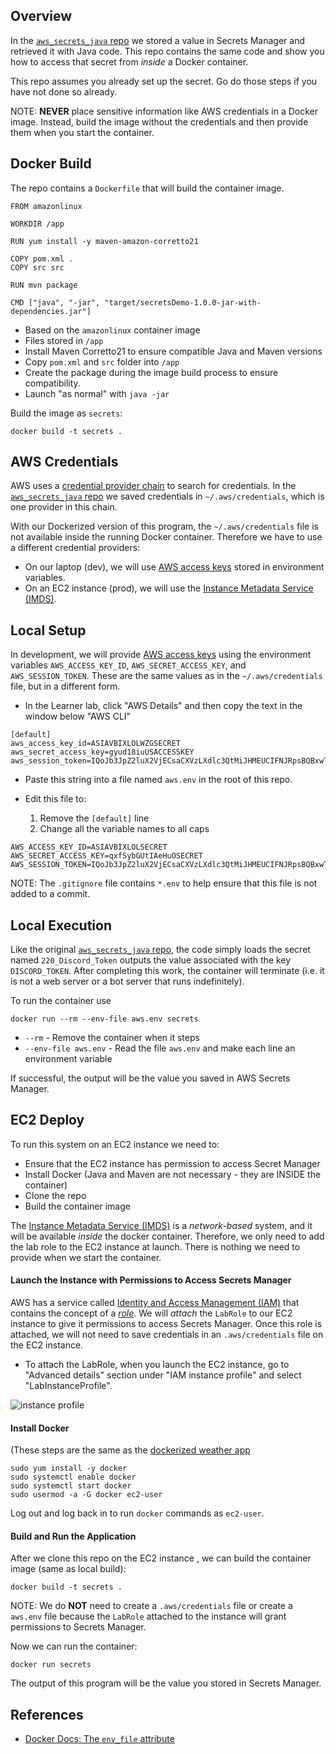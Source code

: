
## Overview

In the [`aws_secrets_java` repo](https://github.com/cs220s25/aws_secrets_java) we stored a value in Secrets Manager and retrieved it with Java code.  This repo contains the same code and show you how to access that secret from *inside* a Docker container.

This repo assumes you already set up the secret.  Go do those steps if you have not done so already.

NOTE:  **NEVER** place sensitive information like AWS credentials in a Docker image.  Instead, build the image without the credentials and then provide them when you start the container.

## Docker Build

The repo contains a `Dockerfile` that will build the container image.

```
FROM amazonlinux

WORKDIR /app

RUN yum install -y maven-amazon-corretto21

COPY pom.xml .
COPY src src

RUN mvn package

CMD ["java", "-jar", "target/secretsDemo-1.0.0-jar-with-dependencies.jar"]
```

* Based on the `amazonlinux` container image
* Files stored in `/app`
* Install Maven Corretto21 to ensure compatible Java and Maven versions
* Copy `pom.xml` and `src` folder into `/app`
* Create the package during the image build process to ensure compatibility.
* Launch "as normal" with `java -jar`


Build the image as `secrets`:

```
docker build -t secrets .
```



## AWS Credentials

AWS uses a [credential provider chain](https://docs.aws.amazon.com/sdkref/latest/guide/standardized-credentials.html#credentialProviderChain) to search for credentials.  In the [`aws_secrets_java` repo](https://github.com/cs220s25/aws_secrets_java) we saved credentials in `~/.aws/credentials`, which is one provider in this chain.

With our Dockerized version of this program, the `~/.aws/credentials` file is not available inside the running Docker container.  Therefore we have to use a different credential providers:

* On our laptop (dev), we will use [AWS access keys](https://docs.aws.amazon.com/sdkref/latest/guide/feature-static-credentials.html) stored in environment variables.
* On an EC2 instance (prod), we will use the [Instance Metadata Service (IMDS)](https://docs.aws.amazon.com/sdkref/latest/guide/feature-imds-credentials.html).

## Local Setup

In development, we will provide [AWS access keys](https://docs.aws.amazon.com/sdkref/latest/guide/feature-static-credentials.html) using the environment variables `AWS_ACCESS_KEY_ID`, `AWS_SECRET_ACCESS_KEY`, and `AWS_SESSION_TOKEN`.  These are the same values as in the `~/.aws/credentials` file, but in a different form.


* In the Learner lab, click "AWS Details" and then copy the text in the window below "AWS CLI"

```
[default]
aws_access_key_id=ASIAVBIXLOLWZGSECRET
aws_secret_access_key=gyud18iuUSACCESSKEY
aws_session_token=IQoJb3JpZ2luX2VjECsaCXVzLXdlc3QtMiJHMEUCIFNJRpsBQBxwT+nRg1vX7xAFN7zSmvU/OvW9kbS9M1lFAiEAt3PQREALLY_LONG_TOKEN
```

* Paste this string into a file named `aws.env` in the root of this repo.

* Edit this file to:

  1. Remove the `[default]` line
  2. Change all the variable names to all caps


```
AWS_ACCESS_KEY_ID=ASIAVBIXLOLSECRET
AWS_SECRET_ACCESS_KEY=qxfSybGUtIAeHuOSECRET
AWS_SESSION_TOKEN=IQoJb3JpZ2luX2VjECsaCXVzLXdlc3QtMiJHMEUCIFNJRpsBQBxwT+nRg1vX7xAFN7zSmvU/OvW9kbS9M1lFAiEAt3PQREALLY_LONG_TOKEN
```
  
NOTE:  The `.gitignore` file contains `*.env` to help ensure that this file is not added to a commit.



## Local Execution

Like the original [`aws_secrets_java` repo](https://github.com/cs220s25/aws_secrets_java), the code simply loads the secret named `220_Discord_Token` outputs the value associated with the key `DISCORD_TOKEN`.  After completing this work, the container will terminate (i.e. it is not a web server or a bot server that runs indefinitely).


To run the container use

```
docker run --rm --env-file aws.env secrets
```

* `--rm` - Remove the container when it steps
* `--env-file aws.env` - Read the file `aws.env` and make each line an environment variable

If successful, the output will be the value you saved in AWS Secrets Manager.



## EC2 Deploy


To run this system on an EC2 instance we need to:

* Ensure that the EC2 instance has permission to access Secret Manager
* Install Docker (Java and Maven are not necessary - they are INSIDE the container)
* Clone the repo
* Build the container image


The [Instance Metadata Service (IMDS)](https://docs.aws.amazon.com/sdkref/latest/guide/feature-imds-credentials.html) is a *network-based* system, and it will be available *inside* the docker container.  Therefore, we only need to add the lab role to the EC2 instance at launch.  There is nothing we need to provide when we start the container.

#### Launch the Instance with Permissions to Access Secrets Manager


AWS has a service called [Identity and Access Management (IAM)](https://docs.aws.amazon.com/iam/) that contains the concept of a [*role*](https://docs.aws.amazon.com/IAM/latest/UserGuide/id_roles.html).  We will *attach* the `LabRole` to our EC2 instance to give it permissions to access Secrets Manager.  Once this role is attached, we will not need to save credentials in an `.aws/credentials` file on the EC2 instance.

* To attach the LabRole, when you launch the EC2 instance, go to "Advanced details" section under "IAM instance profile" and select "LabInstanceProfile".


![instance profile](https://i.ibb.co/Y7KH8qbD/f32cc23777f7.png)


#### Install Docker

(These steps are the same as the [dockerized weather app](https://github.com/cs220s25/dockerized_weather_app)

```
sudo yum install -y docker
sudo systemctl enable docker
sudo systemctl start docker
sudo usermod -a -G docker ec2-user
```

Log out and log back in to run `docker` commands as `ec2-user`.



#### Build and Run the Application

After we clone this repo on the EC2 instance , we can build the container image (same as local build):

```
docker build -t secrets .
```

NOTE:  We do **NOT** need to create a `.aws/credentials` file or create a `aws.env` file because the `LabRole` attached to the instance will grant permissions to Secrets Manager.


Now we can run the container:


```
docker run secrets
```

The output of this program will be the value you stored in Secrets Manager.




## References

* [Docker Docs: The `env_file` attribute](https://docs.docker.com/compose/how-tos/environment-variables/set-environment-variables/#use-the-env_file-attribute)
